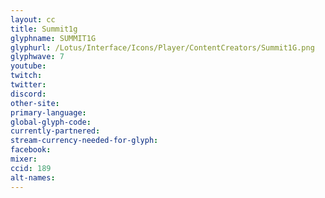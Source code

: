 ```yaml
---
layout: cc
title: Summit1g
glyphname: SUMMIT1G
glyphurl: /Lotus/Interface/Icons/Player/ContentCreators/Summit1G.png
glyphwave: 7
youtube:
twitch:
twitter:
discord:
other-site:
primary-language:
global-glyph-code:
currently-partnered:
stream-currency-needed-for-glyph:
facebook:
mixer:
ccid: 189
alt-names:
---
```

